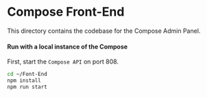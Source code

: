 # Compose Front-End

This directory contains the codebase for the Compose Admin Panel.

#### Run with a local instance of the Compose

First, start the `Compose API` on port 808.

```bash
cd ~/Font-End
npm install
npm run start
```
